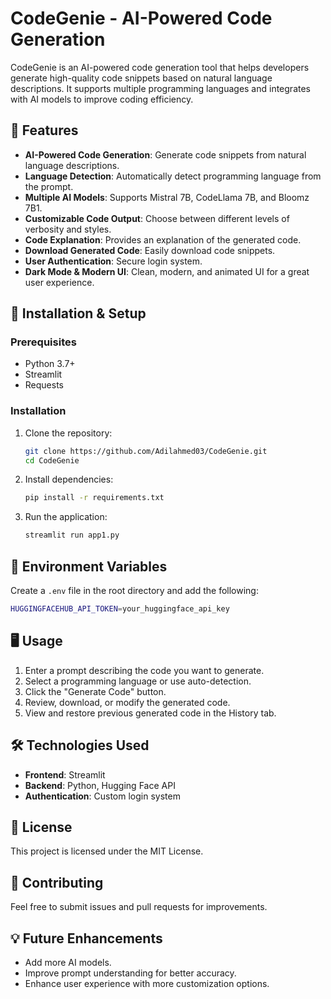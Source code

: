 
# CodeGenie - AI-Powered Code Generation

CodeGenie is an AI-powered code generation tool that helps developers generate high-quality code snippets based on natural language descriptions. It supports multiple programming languages and integrates with AI models to improve coding efficiency.

## 🚀 Features
- **AI-Powered Code Generation**: Generate code snippets from natural language descriptions.
- **Language Detection**: Automatically detect programming language from the prompt.
- **Multiple AI Models**: Supports Mistral 7B, CodeLlama 7B, and Bloomz 7B1.
- **Customizable Code Output**: Choose between different levels of verbosity and styles.
- **Code Explanation**: Provides an explanation of the generated code.
- **Download Generated Code**: Easily download code snippets.
- **User Authentication**: Secure login system.
- **Dark Mode & Modern UI**: Clean, modern, and animated UI for a great user experience.

## 📜 Installation & Setup
### Prerequisites
- Python 3.7+
- Streamlit
- Requests

### Installation
1. Clone the repository:
   ```sh
   git clone https://github.com/Adilahmed03/CodeGenie.git
   cd CodeGenie
   ```
2. Install dependencies:
   ```sh
   pip install -r requirements.txt
   ```
3. Run the application:
   ```sh
   streamlit run app1.py
   ```

## 🔑 Environment Variables
Create a `.env` file in the root directory and add the following:
```sh
HUGGINGFACEHUB_API_TOKEN=your_huggingface_api_key
```

## 🖥️ Usage
1. Enter a prompt describing the code you want to generate.
2. Select a programming language or use auto-detection.
3. Click the "Generate Code" button.
4. Review, download, or modify the generated code.
5. View and restore previous generated code in the History tab.

## 🛠️ Technologies Used
- **Frontend**: Streamlit
- **Backend**: Python, Hugging Face API
- **Authentication**: Custom login system

## 📝 License
This project is licensed under the MIT License.

## 🙌 Contributing
Feel free to submit issues and pull requests for improvements.

## 💡 Future Enhancements
- Add more AI models.
- Improve prompt understanding for better accuracy.
- Enhance user experience with more customization options.



